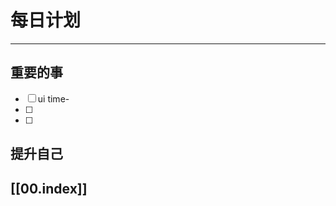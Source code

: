 
# 每日计划
---
## 重要的事

- [ ]  ui
      time-
- [ ]  
- [ ]  



## 提升自己

  



## [[00.index]]










